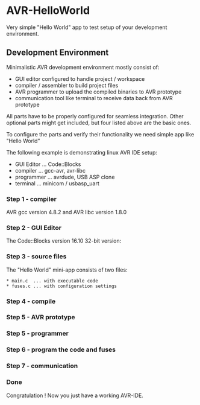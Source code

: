# AVR-HelloWorld

Very simple "Hello World" app to test setup of your development environment.

## Development Environment

Minimalistic AVR development environment mostly consist of:

* GUI editor configured to handle project / workspace
* compiler / assembler to build project files
* AVR programmer to upload the compiled binaries to AVR prototype
* communication tool like terminal to receive data back from AVR prototype

All parts have to be properly configured for seamless integration.
Other optional parts might get included, but four listed above are the basic ones.

To configure the parts and verify their functionality we need simple app like "Hello World"

The following example is demonstrating linux AVR IDE setup:

* GUI Editor ... Code::Blocks
* compiler   ... gcc-avr, avr-libc
* programmer ... avrdude, USB ASP clone
* terminal   ... minicom / usbasp_uart

### Step 1 - compiler

AVR gcc version 4.8.2 and AVR libc version 1.8.0

### Step 2 - GUI Editor

The Code::Blocks version 16.10 32-bit version:


### Step 3 - source files

The "Hello World" mini-app consists of two files:

    * main.c  ... with executable code
    * fuses.c ... with configuration settings

### Step 4 - compile

### Step 5 - AVR prototype

### Step 5 - programmer

### Step 6 - program the code and fuses

### Step 7 - communication

### Done

Congratulation ! Now you just have a working AVR-IDE.

